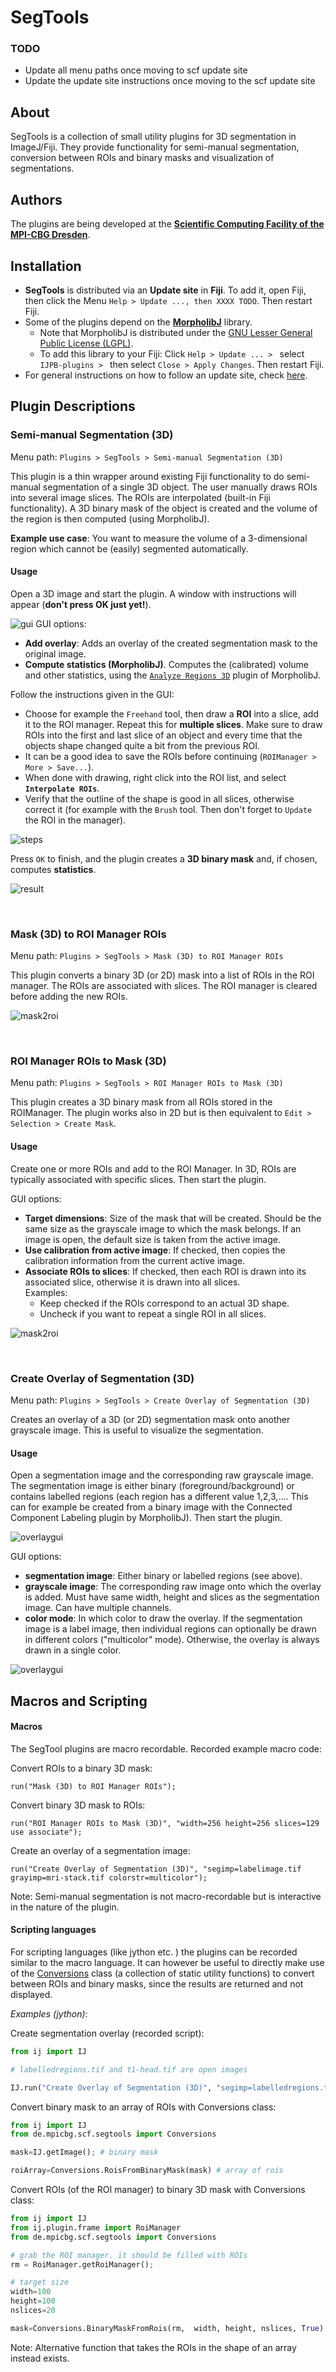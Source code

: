 # SegTools

### TODO
* Update all menu paths once moving to scf update site
* Update the update site instructions once moving to the scf update site

## About
SegTools is a collection of small utility plugins for 3D segmentation in ImageJ/Fiji. They provide functionality for semi-manual segmentation, conversion between ROIs and binary masks and visualization of segmentations.

## Authors
The plugins are being developed at the [**Scientific Computing Facility of the MPI-CBG Dresden**](https://www.mpi-cbg.de/services-facilities/core-facilities/scientific-computing-facility/service-portfolio-overview/).

## Installation
* **SegTools** is distributed via an **Update site** in **Fiji**. To add it, open Fiji, then click the Menu `Help > Update ..., then XXXX TODO`. Then restart Fiji.
* Some of the plugins depend on the [**MorpholibJ**](https://imagej.net/MorphoLibJ) library. 
	* Note that MorpholibJ is distributed under the [GNU Lesser General Public License (LGPL)](https://github.com/ijpb/MorphoLibJ/blob/master/LICENSE.txt).
	* To add this library to your Fiji: Click `Help > Update ... > ` select `IJPB-plugins > ` then select `Close > Apply Changes`. Then restart Fiji.
* For general instructions on how to follow an update site, check [here](https://imagej.net/Following_an_update_site).




## Plugin Descriptions

### Semi-manual Segmentation (3D)
Menu path: `Plugins > SegTools > Semi-manual Segmentation (3D)`

This plugin is a thin wrapper around existing Fiji functionality to do semi-manual segmentation of a single 3D object. The user manually draws ROIs into several image slices. The ROIs are interpolated (built-in Fiji functionality). A 3D binary mask of the object is created and the volume of the region is then computed (using MorpholibJ).

**Example use case**: You want to measure the volume of a 3-dimensional region which cannot be (easily) segmented automatically.


#### Usage
Open a 3D image and start the plugin. A window with instructions will appear (**don't press OK just yet!**). 

![gui](imgs/plugin_semimanual_gui_withborder.png)
GUI options:
* **Add overlay**: Adds an overlay of the created segmentation mask to the original image.
* **Compute statistics (MorpholibJ)**. Computes the (calibrated) volume and other statistics, using the [`Analyze Regions 3D`](https://imagej.net/MorphoLibJ#Region_Analysis_3D) plugin of MorpholibJ.

Follow the instructions given in the GUI:
* Choose for example the `Freehand` tool, then draw a **ROI** into a slice, add it to the ROI manager. Repeat this for **multiple slices**. Make sure to draw ROIs into the first and last slice of an object and every time that the objects shape changed quite a bit from the previous ROI.
* It can be a good idea to save the ROIs before continuing (`ROIManager > More > Save...`).
* When done with drawing, right click into the ROI list, and select **`Interpolate ROIs`**.
* Verify that the outline of the shape is good in all slices, otherwise correct it (for example with the `Brush` tool. Then don't forget to `Update` the ROI in the manager).

![steps](imgs/plugin_semimanual_merge1.png)

Press `OK` to finish, and the plugin creates a **3D binary mask** and, if chosen, computes **statistics**.

![result](imgs/plugin_semimanual_merge_results.png "3D visualization done with Fiji plugin 3D viewer.")

<br/>

### Mask (3D) to ROI Manager ROIs
Menu path: `Plugins > SegTools > Mask (3D) to ROI Manager ROIs`

This plugin converts a binary 3D (or 2D) mask into a list of ROIs in the ROI manager. The ROIs are associated with slices. The ROI manager is cleared before adding the new ROIs.

![mask2roi](imgs/plugin_mask2roi_merge_withbackgroundbox.png)

<br/>


### ROI Manager ROIs to Mask (3D)
Menu path: `Plugins > SegTools > ROI Manager ROIs to Mask (3D)`

This plugin creates a 3D binary mask from all ROIs stored in the ROIManager. The plugin works also in 2D but is then equivalent to  `Edit > Selection > Create Mask`.

#### Usage
Create one or more ROIs and add to the ROI Manager. In 3D, ROIs are typically associated with specific slices. Then start the plugin.

GUI options:
* **Target dimensions**: Size of the mask that will be created. Should be the same size as the grayscale image to which the mask belongs. If an image is open, the default size is taken from the active image.
* **Use calibration from active image**: If checked, then copies the calibration information from the current active image.
* **Associate ROIs to slices**: If checked, then each ROI is drawn into its associated slice, otherwise it is drawn into all slices.<br/>
Examples:
	* Keep checked if the ROIs correspond to an actual 3D shape.
	* Uncheck if you want to repeat a single ROI in all slices.

![mask2roi](imgs/plugin_roi2mask_merge.png)

<br/>

### Create Overlay of Segmentation (3D)
Menu path: `Plugins > SegTools > Create Overlay of Segmentation (3D)`

Creates an overlay of a 3D (or 2D) segmentation mask onto another grayscale image. This is useful to visualize the segmentation.

#### Usage
Open a segmentation image and the corresponding raw grayscale image. The segmentation image is either binary (foreground/background) or contains labelled regions (each region has a different value 1,2,3,.... This can for example be created from a binary image with the Connected Component Labeling plugin by MorpholibJ). Then start the plugin.

![overlaygui](imgs/plugin_overlay_gui_merge.png)

GUI options:
* **segmentation image**: Either binary or labelled regions (see above).
* **grayscale image**: The corresponding raw image onto which the overlay is added. Must have same width, height and slices as the segmentation image. Can have multiple channels.
* **color mode**: In which color to draw the overlay. If the segmentation image is a label image, then individual regions can optionally be drawn in different colors ("multicolor" mode). Otherwise, the overlay is always drawn in a single color.

![overlaygui](imgs/overlay_result_withboundingbox.png)

## Macros and Scripting

#### Macros
The SegTool plugins are macro recordable. Recorded example macro code:

Convert ROIs to a binary 3D mask:
```
run("Mask (3D) to ROI Manager ROIs");
```
Convert binary 3D mask to ROIs:
```
run("ROI Manager ROIs to Mask (3D)", "width=256 height=256 slices=129 use associate");
```
Create an overlay of a segmentation image:
```
run("Create Overlay of Segmentation (3D)", "segimp=labelimage.tif grayimp=mri-stack.tif colorstr=multicolor");
```
Note: Semi-manual segmentation is not macro-recordable but is interactive in the nature of the plugin.


#### Scripting languages
For scripting languages (like jython etc. ) the plugins can be recorded similar to the macro language. It can however be useful to directly make use of the [Conversions](https://github.com/mpicbg-scicomp/segmentation_3d_tools/blob/master/src/main/java/de/mpicbg/scf/segtools/Conversions.java) class (a collection of static utility functions) to convert between ROIs and binary masks, since the results are returned and not displayed.

*Examples (jython)*:

Create segmentation overlay (recorded script):
```python
from ij import IJ 

# labelledregions.tif and t1-head.tif are open images

IJ.run("Create Overlay of Segmentation (3D)", "segimp=labelledregions.tif grayimp=t1-head.tif colorstr=multicolor");
```

Convert binary mask to an array of ROIs with Conversions class:
```python
from ij import IJ 
from de.mpicbg.scf.segtools import Conversions 

mask=IJ.getImage(); # binary mask

roiArray=Conversions.RoisFromBinaryMask(mask) # array of rois
```

Convert ROIs (of the ROI manager) to binary 3D mask with Conversions class:
```python
from ij import IJ 
from ij.plugin.frame import RoiManager
from de.mpicbg.scf.segtools import Conversions 

# grab the ROI manager. it should be filled with ROIs
rm = RoiManager.getRoiManager();

# target size
width=100
height=100
nslices=20

mask=Conversions.BinaryMaskFromRois(rm,  width, height, nslices, True) # True: associate to slices
```
Note: Alternative function that takes the ROIs in the shape of an array instead exists.